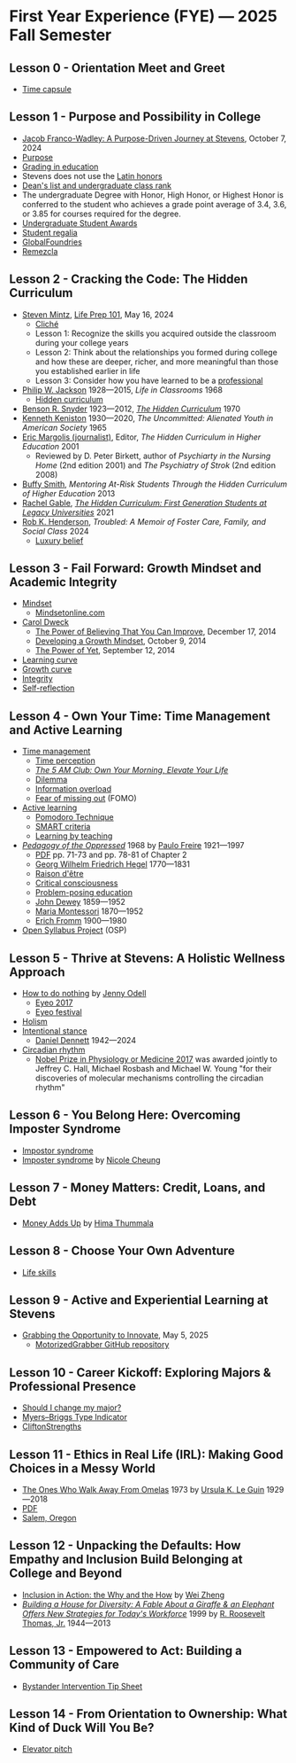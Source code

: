 # First Year Experience (FYE) &mdash; 2025 Fall Semester
## Lesson 0 - Orientation Meet and Greet
* [Time capsule](https://en.wikipedia.org/wiki/Time_capsule)
## Lesson 1 - Purpose and Possibility in College
* [Jacob Franco-Wadley: A Purpose-Driven Journey at Stevens](https://www.stevens.edu/news/jacob-franco-wadley-a-purpose-driven-journey-at-stevens), October 7, 2024
* [Purpose](https://en.wikipedia.org/wiki/Purpose)
* [Grading in education](https://en.wikipedia.org/wiki/Grading_in_education)
* Stevens does not use the [Latin honors](https://en.wikipedia.org/wiki/Latin_honors)
* [Dean's list and undergraduate class rank](https://www.stevens.edu/office-of-the-registrar/deans-list)
* The undergraduate Degree with Honor, High Honor, or Highest Honor is conferred to the student who achieves a grade point average of 3.4, 3.6, or 3.85 for courses required for the degree.
* [Undergraduate Student Awards](https://www.stevens.edu/student-life/student-affairs/student-awards)
* [Student regalia](https://www.stevens.edu/commencement/student-regalia)
* [GlobalFoundries](https://en.wikipedia.org/wiki/GlobalFoundries)
* [Remezcla](https://en.wikipedia.org/wiki/Remezcla)
## Lesson 2 - Cracking the Code: The Hidden Curriculum
* [Steven Mintz](https://en.wikipedia.org/wiki/Steven_Mintz), [Life Prep 101](https://www.insidehighered.com/opinion/columns/higher-ed-gamma/2024/05/16/how-hidden-curriculum-prepares-students-post-college), May 16, 2024
  * [Cliché](https://en.wikipedia.org/wiki/Clich%C3%A9)
  * Lesson 1: Recognize the skills you acquired outside the classroom during your college years
  * Lesson 2: Think about the relationships you formed during college and how these are deeper, richer, and more meaningful than those you established earlier in life
  * Lesson 3: Consider how you have learned to be a [professional](https://en.wikipedia.org/wiki/Professional)
* [Philip W. Jackson](https://en.wikipedia.org/wiki/Philip_W._Jackson) 1928&mdash;2015, *Life in Classrooms* 1968
  * [Hidden curriculum](https://en.wikipedia.org/wiki/Hidden_curriculum)
* [Benson R. Snyder](https://www.amacad.org/person/benson-r-snyder) 1923&mdash;2012, [*The Hidden Curriculum*](https://en.wikipedia.org/wiki/The_Hidden_Curriculum) 1970
* [Kenneth Keniston](https://en.wikipedia.org/wiki/Kenneth_Keniston) 1930&mdash;2020, *The Uncommitted: Alienated Youth in American Society* 1965
* [Eric Margolis (journalist)](https://en.wikipedia.org/wiki/Eric_Margolis_(journalist)), Editor, *The Hidden Curriculum in Higher Education* 2001
  * Reviewed by D. Peter Birkett, author of *Psychiarty in the Nursing Home* (2nd edition 2001) and *The Psychiatry of Strok* (2nd edition 2008)
* [Buffy Smith](https://dfc.stthomas.edu/about/faculty-staff/buffy-smith/), *Mentoring At-Risk Students Through the Hidden Curriculum of Higher Education* 2013
* [Rachel Gable](https://press.princeton.edu/our-authors/gable-rachel), [*The Hidden Curriculum: First Generation Students at Legacy Universities*](https://press.princeton.edu/books/hardcover/9780691190761/the-hidden-curriculum) 2021
* [Rob K. Henderson](https://en.wikipedia.org/wiki/Rob_K._Henderson), *Troubled: A Memoir of Foster Care, Family, and Social Class* 2024
  * [Luxury belief](https://en.wikipedia.org/wiki/Luxury_belief)
## Lesson 3 - Fail Forward: Growth Mindset and Academic Integrity
* [Mindset](https://en.wikipedia.org/wiki/Mindset)
  * [Mindsetonline.com](https://mindsetonline.com/)
* [Carol Dweck](https://en.wikipedia.org/wiki/Carol_Dweck)
  * [The Power of Believing That You Can Improve](https://www.youtube.com/watch?v=_X0mgOOSpLU&t=231s), December 17, 2014
  * [Developing a Growth Mindset](https://www.youtube.com/watch?v=hiiEeMN7vbQ), October 9, 2014
  * [The Power of Yet](https://www.youtube.com/watch?v=J-swZaKN2Ic), September 12, 2014
* [Learning curve](https://en.wikipedia.org/wiki/Learning_curve)
* [Growth curve](https://en.wikipedia.org/wiki/Growth_curve)
* [Integrity](https://en.wikipedia.org/wiki/Integrity)
* [Self-reflection](https://en.wikipedia.org/wiki/Self-reflection)
## Lesson 4 - Own Your Time: Time Management and Active Learning
* [Time management](https://en.wikipedia.org/wiki/Time_management)
  * [Time perception](https://en.wikipedia.org/wiki/Time_perception)
  * [*The 5 AM Club: Own Your Morning, Elevate Your Life*](https://en.wikipedia.org/wiki/The_5am_Club)
  * [Dilemma](https://en.wikipedia.org/wiki/Dilemma)
  * [Information overload](https://en.wikipedia.org/wiki/Information_overload)
  * [Fear of missing out](https://en.wikipedia.org/wiki/Fear_of_missing_out) (FOMO)
* [Active learning](https://en.wikipedia.org/wiki/Active_learning)
  * [Pomodoro Technique](https://en.wikipedia.org/wiki/Pomodoro_Technique)
  * [SMART criteria](https://en.wikipedia.org/wiki/SMART_criteria)
  * [Learning by teaching](https://en.wikipedia.org/wiki/Learning_by_teaching)
* [*Pedagogy of the Oppressed*](https://en.wikipedia.org/wiki/Pedagogy_of_the_Oppressed) 1968 by [Paulo Freire](https://en.wikipedia.org/wiki/Paulo_Freire) 1921&mdash;1997
  * [PDF](https://files.libcom.org/files/Paulo%20Freire,%20Myra%20Bergman%20Ramos,%20Donaldo%20Macedo%20-%20Pedagogy%20of%20the%20Oppressed,%2030th%20Anniversary%20Edition%20(2000,%20Bloomsbury%20Academic).pdf) pp. 71-73 and pp. 78-81 of Chapter 2
  * [Georg Wilhelm Friedrich Hegel](https://en.wikipedia.org/wiki/Georg_Wilhelm_Friedrich_Hegel) 1770&mdash;1831
  * [Raison d'être](https://en.wikipedia.org/wiki/Raison_d%27%C3%AAtre)
  * [Critical consciousness](https://en.wikipedia.org/wiki/Critical_consciousness)
  * [Problem-posing education](https://en.wikipedia.org/wiki/Problem-posing_education)  
  * [John Dewey](https://en.wikipedia.org/wiki/John_Dewey) 1859&mdash;1952
  * [Maria Montessori](https://en.wikipedia.org/wiki/Maria_Montessori) 1870&mdash;1952
  * [Erich Fromm](https://en.wikipedia.org/wiki/Erich_Fromm) 1900&mdash;1980
* [Open Syllabus Project](https://en.wikipedia.org/wiki/Open_Syllabus_Project) (OSP)
## Lesson 5 - Thrive at Stevens: A Holistic Wellness Approach
* [How to do nothing](https://medium.com/@the_jennitaur/how-to-do-nothing-57e100f59bbb) by [Jenny Odell](https://en.wikipedia.org/wiki/Jenny_Odell)
  * [Eyeo 2017](https://vimeo.com/232544904)
  * [Eyeo festival](https://en.wikipedia.org/wiki/Eyeo_festival)
* [Holism](https://en.wikipedia.org/wiki/Holism)
* [Intentional stance](https://en.wikipedia.org/wiki/Intentional_stance)
  * [Daniel Dennett](https://en.wikipedia.org/wiki/Daniel_Dennett) 1942&mdash;2024
* [Circadian rhythm](https://en.wikipedia.org/wiki/Circadian_rhythm)
  * [Nobel Prize in Physiology or Medicine 2017](https://www.nobelprize.org/prizes/medicine/2017/summary/) was awarded jointly to Jeffrey C. Hall, Michael Rosbash and Michael W. Young "for their discoveries of molecular mechanisms controlling the circadian rhythm"
## Lesson 6 - You Belong Here: Overcoming Imposter Syndrome
* [Impostor syndrome](https://en.wikipedia.org/wiki/Impostor_syndrome)
* [Imposter syndrome](https://thestute.com/2023/09/29/imposter-syndrome/) by [Nicole Cheung](https://www.linkedin.com/in/nicole-cheung-551500261/)
## Lesson 7 - Money Matters: Credit, Loans, and Debt
* [Money Adds Up](https://thestute.com/2023/12/01/money-adds-up/) by [Hima Thummala](https://www.linkedin.com/in/himathummala/)
## Lesson 8 - Choose Your Own Adventure
* [Life skills](https://en.wikipedia.org/wiki/Life_skills)
## Lesson 9 - Active and Experiential Learning at Stevens
* [Grabbing the Opportunity to Innovate](https://www.stevens.edu/news/computer-science-thomas-weinhardt-tool-grabber), May 5, 2025
  * [MotorizedGrabber GitHub repository](https://github.com/tjamesw123/MotorizedGrabber)
## Lesson 10 - Career Kickoff: Exploring Majors & Professional Presence
* [Should I change my major?](https://thestute.com/2023/11/03/should-i-change-my-major-2/)
* [Myers–Briggs Type Indicator](https://en.wikipedia.org/wiki/Myers%E2%80%93Briggs_Type_Indicator)
* [CliftonStrengths](https://en.wikipedia.org/wiki/CliftonStrengths)
## Lesson 11 - Ethics in Real Life (IRL): Making Good Choices in a Messy World
* [The Ones Who Walk Away From Omelas](https://en.wikipedia.org/wiki/The_Ones_Who_Walk_Away_from_Omelas) 1973 by [Ursula K. Le Guin](https://en.wikipedia.org/wiki/Ursula_K._Le_Guin) 1929&mdash;2018
* [PDF](https://shsdavisapes.pbworks.com/f/Omelas.pdf)
* [Salem, Oregon](https://en.wikipedia.org/wiki/Salem,_Oregon)
## Lesson 12 - Unpacking the Defaults: How Empathy and Inclusion Build Belonging at College and Beyond
* [Inclusion in Action: the Why and the How](https://www.youtube.com/watch?v=E93SQhsz8eA) by [Wei Zheng](https://www.stevens.edu/profile/wzheng11)
* [*Building a House for Diversity: A Fable About a Giraffe & an Elephant Offers New Strategies for Today's Workforce*](https://www.amazon.com/Building-House-Diversity-Strategies-Workforce/dp/0814404634) 1999 by [R. Roosevelt Thomas, Jr.](https://en.wikipedia.org/wiki/R._Roosevelt_Thomas,_Jr.) 1944&mdash;2013
## Lesson 13 - Empowered to Act: Building a Community of Care
* [Bystander Intervention Tip Sheet](https://www.apa.org/pi/health-equity/bystander-intervention)
## Lesson 14 - From Orientation to Ownership: What Kind of Duck Will You Be?
* [Elevator pitch](https://en.wikipedia.org/wiki/Elevator_pitch)
